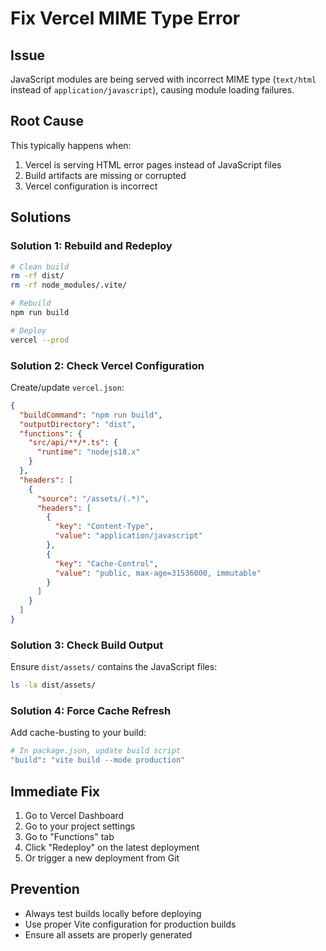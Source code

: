 # Fix Vercel MIME Type Error

## Issue
JavaScript modules are being served with incorrect MIME type (`text/html` instead of `application/javascript`), causing module loading failures.

## Root Cause
This typically happens when:
1. Vercel is serving HTML error pages instead of JavaScript files
2. Build artifacts are missing or corrupted
3. Vercel configuration is incorrect

## Solutions

### Solution 1: Rebuild and Redeploy
```bash
# Clean build
rm -rf dist/
rm -rf node_modules/.vite/

# Rebuild
npm run build

# Deploy
vercel --prod
```

### Solution 2: Check Vercel Configuration
Create/update `vercel.json`:

```json
{
  "buildCommand": "npm run build",
  "outputDirectory": "dist",
  "functions": {
    "src/api/**/*.ts": {
      "runtime": "nodejs18.x"
    }
  },
  "headers": [
    {
      "source": "/assets/(.*)",
      "headers": [
        {
          "key": "Content-Type",
          "value": "application/javascript"
        },
        {
          "key": "Cache-Control",
          "value": "public, max-age=31536000, immutable"
        }
      ]
    }
  ]
}
```

### Solution 3: Check Build Output
Ensure `dist/assets/` contains the JavaScript files:
```bash
ls -la dist/assets/
```

### Solution 4: Force Cache Refresh
Add cache-busting to your build:
```bash
# In package.json, update build script
"build": "vite build --mode production"
```

## Immediate Fix
1. Go to Vercel Dashboard
2. Go to your project settings
3. Go to "Functions" tab
4. Click "Redeploy" on the latest deployment
5. Or trigger a new deployment from Git

## Prevention
- Always test builds locally before deploying
- Use proper Vite configuration for production builds
- Ensure all assets are properly generated
